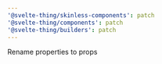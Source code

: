```yaml
---
'@svelte-thing/skinless-components': patch
'@svelte-thing/components': patch
'@svelte-thing/builders': patch
---
```


Rename properties to props
